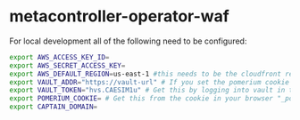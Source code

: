 # metacontroller-operator-waf


For local development all of the following need to be configured:

```bash
export AWS_ACCESS_KEY_ID= 
export AWS_SECRET_ACCESS_KEY= 
export AWS_DEFAULT_REGION=us-east-1 #this needs to be the cloudfront region
export VAULT_ADDR="https://vault-url" # If you set the pomerium cookie below you can use the public url
export VAULT_TOKEN="hvs.CAESIM1u" # Get this by logging into vault in the browser, clicking on your profile and then clicking on "Copy token"
export POMERIUM_COOKIE= # Get this from the cookie in your browser "_pomerium"
export CAPTAIN_DOMAIN=
```
